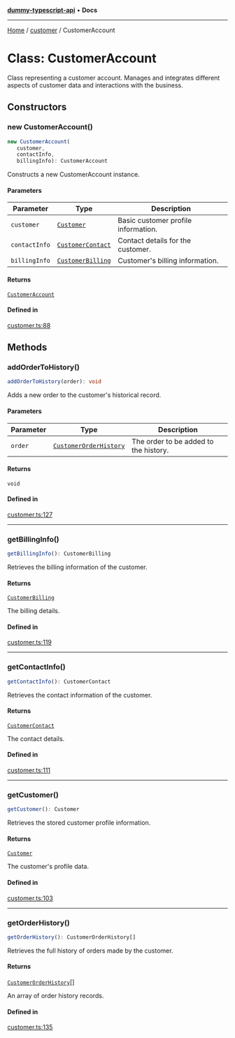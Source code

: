 [**dummy-typescript-api**](../../README.md) • **Docs**

***

[Home](../../README.md) / [customer](../README.md) / CustomerAccount

# Class: CustomerAccount

Class representing a customer account.
Manages and integrates different aspects of customer data and interactions with the business.

## Constructors

### new CustomerAccount()

```ts
new CustomerAccount(
   customer, 
   contactInfo, 
   billingInfo): CustomerAccount
```

Constructs a new CustomerAccount instance.

#### Parameters

| Parameter | Type | Description |
| ------ | ------ | ------ |
| `customer` | [`Customer`](../interfaces/Customer.md) | Basic customer profile information. |
| `contactInfo` | [`CustomerContact`](../interfaces/CustomerContact.md) | Contact details for the customer. |
| `billingInfo` | [`CustomerBilling`](../interfaces/CustomerBilling.md) | Customer's billing information. |

#### Returns

[`CustomerAccount`](CustomerAccount.md)

#### Defined in

[customer.ts:88](https://github.com/typedoc2md/dummy-typescript-api/blob/main/src/customer.ts#L88)

## Methods

### addOrderToHistory()

```ts
addOrderToHistory(order): void
```

Adds a new order to the customer's historical record.

#### Parameters

| Parameter | Type | Description |
| ------ | ------ | ------ |
| `order` | [`CustomerOrderHistory`](../interfaces/CustomerOrderHistory.md) | The order to be added to the history. |

#### Returns

`void`

#### Defined in

[customer.ts:127](https://github.com/typedoc2md/dummy-typescript-api/blob/main/src/customer.ts#L127)

***

### getBillingInfo()

```ts
getBillingInfo(): CustomerBilling
```

Retrieves the billing information of the customer.

#### Returns

[`CustomerBilling`](../interfaces/CustomerBilling.md)

The billing details.

#### Defined in

[customer.ts:119](https://github.com/typedoc2md/dummy-typescript-api/blob/main/src/customer.ts#L119)

***

### getContactInfo()

```ts
getContactInfo(): CustomerContact
```

Retrieves the contact information of the customer.

#### Returns

[`CustomerContact`](../interfaces/CustomerContact.md)

The contact details.

#### Defined in

[customer.ts:111](https://github.com/typedoc2md/dummy-typescript-api/blob/main/src/customer.ts#L111)

***

### getCustomer()

```ts
getCustomer(): Customer
```

Retrieves the stored customer profile information.

#### Returns

[`Customer`](../interfaces/Customer.md)

The customer's profile data.

#### Defined in

[customer.ts:103](https://github.com/typedoc2md/dummy-typescript-api/blob/main/src/customer.ts#L103)

***

### getOrderHistory()

```ts
getOrderHistory(): CustomerOrderHistory[]
```

Retrieves the full history of orders made by the customer.

#### Returns

[`CustomerOrderHistory`](../interfaces/CustomerOrderHistory.md)[]

An array of order history records.

#### Defined in

[customer.ts:135](https://github.com/typedoc2md/dummy-typescript-api/blob/main/src/customer.ts#L135)
